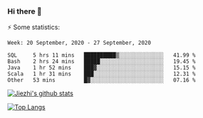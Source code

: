 ### Hi there 👋

⚡ Some statistics:

<!--START_SECTION:waka-->
```text
Week: 20 September, 2020 - 27 September, 2020

SQL     5 hrs 11 mins   ██████████▒░░░░░░░░░░░░░░   41.99 % 
Bash    2 hrs 24 mins   █████░░░░░░░░░░░░░░░░░░░░   19.45 % 
Java    1 hr 52 mins    ███▓░░░░░░░░░░░░░░░░░░░░░   15.15 % 
Scala   1 hr 31 mins    ███░░░░░░░░░░░░░░░░░░░░░░   12.31 % 
Other   53 mins         █▓░░░░░░░░░░░░░░░░░░░░░░░   07.16 % 
```
<!--END_SECTION:waka-->

[![Jiezhi's github stats](https://github-readme-stats.vercel.app/api?username=Jiezhi&show_icons=true)](https://github.com/Jiezhi/github-readme-stats)

[![Top Langs](https://github-readme-stats.vercel.app/api/top-langs/?username=Jiezhi&hide=javascript,html)](https://github.com/Jiezhi/github-readme-stats)
<!--
**Jiezhi/Jiezhi** is a ✨ _special_ ✨ repository because its `README.md` (this file) appears on your GitHub profile.

Here are some ideas to get you started:

- 🔭 I’m currently working on ...
- 🌱 I’m currently learning ...
- 👯 I’m looking to collaborate on ...
- 🤔 I’m looking for help with ...
- 💬 Ask me about ...
- 📫 How to reach me: ...
- 😄 Pronouns: ...
- ⚡ Fun fact: ...
-->

